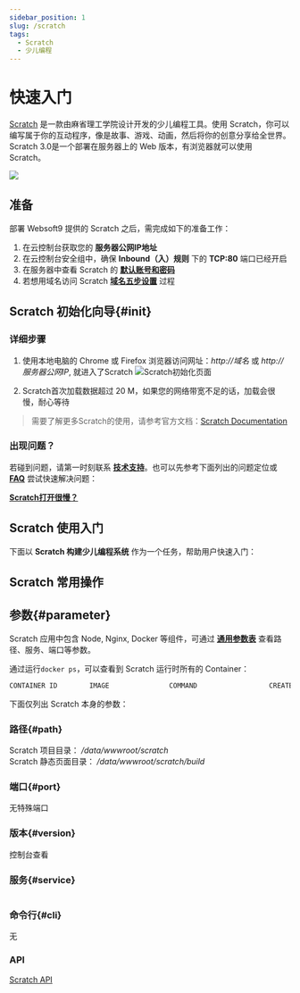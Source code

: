 ```yaml
---
sidebar_position: 1
slug: /scratch
tags:
  - Scratch
  - 少儿编程
---
```


# 快速入门

[Scratch](https://scratch.mit.edu/) 是一款由麻省理工学院设计开发的少儿编程工具。使用 Scratch，你可以编写属于你的互动程序，像是故事、游戏、动画，然后将你的创意分享给全世界。Scratch 3.0是一个部署在服务器上的 Web 版本，有浏览器就可以使用 Scratch。

![](https://libs.websoft9.com/Websoft9/DocsPicture/zh/scratch/scratch-gui-websoft9.png)

## 准备

部署 Websoft9 提供的 Scratch 之后，需完成如下的准备工作：

1. 在云控制台获取您的 **服务器公网IP地址** 
2. 在云控制台安全组中，确保 **Inbound（入）规则** 下的 **TCP:80** 端口已经开启
3. 在服务器中查看 Scratch 的 **[默认账号和密码](./setup/credentials#getpw)**  
4. 若想用域名访问  Scratch **[域名五步设置](./dns#domain)** 过程


## Scratch 初始化向导{#init}

### 详细步骤

1. 使用本地电脑的 Chrome 或 Firefox 浏览器访问网址：*http://域名* 或 *http://服务器公网IP*, 就进入了Scratch
![Scratch初始化页面](https://libs.websoft9.com/Websoft9/DocsPicture/zh/scratch/scratch-gui-websoft9.png)

2. Scratch首次加载数据超过 20 M，如果您的网络带宽不足的话，加载会很慢，耐心等待

> 需要了解更多Scratch的使用，请参考官方文档：[Scratch Documentation](https://en.scratch-wiki.info)


### 出现问题？

若碰到问题，请第一时刻联系 **[技术支持](./helpdesk)**。也可以先参考下面列出的问题定位或  **[FAQ](./faq#setup)** 尝试快速解决问题：

**[Scratch打开很慢？](./scratch/admin#slowy)**

## Scratch 使用入门

下面以 **Scratch 构建少儿编程系统** 作为一个任务，帮助用户快速入门：



## Scratch 常用操作

## 参数{#parameter}

Scratch 应用中包含 Node, Nginx, Docker 等组件，可通过 **[通用参数表](./setup/parameter)** 查看路径、服务、端口等参数。

通过运行`docker ps`，可以查看到 Scratch 运行时所有的 Container：

```bash
CONTAINER ID        IMAGE               COMMAND                  CREATED             STATUS              PORTS                                NAMES
```


下面仅列出 Scratch 本身的参数：

### 路径{#path}

Scratch 项目目录： */data/wwwroot/scratch*  
Scratch 静态页面目录： */data/wwwroot/scratch/build*  

### 端口{#port}

无特殊端口

### 版本{#version}

控制台查看

### 服务{#service}

```shell

```

### 命令行{#cli}

无

### API

[Scratch API](https://en.scratch-wiki.info/wiki/Scratch_API)


